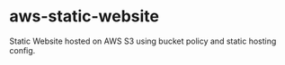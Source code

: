 # aws-static-website
Static Website hosted on AWS S3 using bucket policy and static hosting config.
